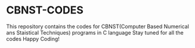 # CBNST-CODES

This repository contains the codes for CBNST(Computer Based Numerical ans Staistical Techniques) programs in C language
Stay tuned for all the codes
Happy Coding!

